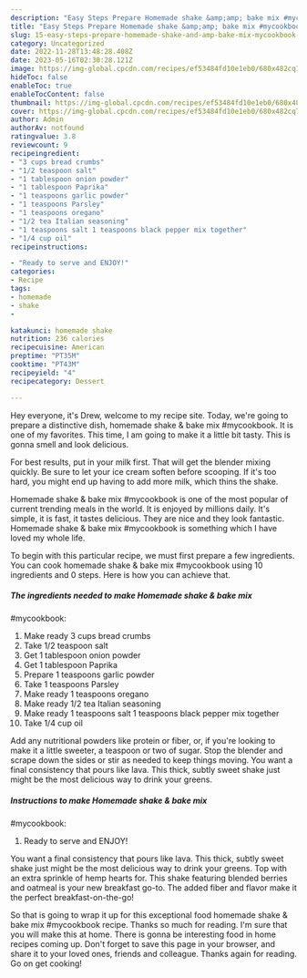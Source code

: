 ```yaml
---
description: "Easy Steps Prepare Homemade shake &amp;amp; bake mix #mycookbook yang Very Delicious}"
title: "Easy Steps Prepare Homemade shake &amp;amp; bake mix #mycookbook yang Very Delicious}"
slug: 15-easy-steps-prepare-homemade-shake-and-amp-bake-mix-mycookbook-yang-very-delicious
category: Uncategorized
date: 2022-11-28T13:48:28.408Z
date: 2023-05-16T02:30:28.121Z
image: https://img-global.cpcdn.com/recipes/ef53484fd10e1eb0/680x482cq70/homemade-shake-bake-mix-mycookbook-recipe-main-photo.jpg
hideToc: false
enableToc: true
enableTocContent: false
thumbnail: https://img-global.cpcdn.com/recipes/ef53484fd10e1eb0/680x482cq70/homemade-shake-bake-mix-mycookbook-recipe-main-photo.jpg
cover: https://img-global.cpcdn.com/recipes/ef53484fd10e1eb0/680x482cq70/homemade-shake-bake-mix-mycookbook-recipe-main-photo.jpg
author: Admin
authorAv: notfound
ratingvalue: 3.8
reviewcount: 9
recipeingredient:
- "3 cups bread crumbs"
- "1/2 teaspoon salt"
- "1 tablespoon onion powder"
- "1 tablespoon Paprika"
- "1 teaspoons garlic powder"
- "1 teaspoons Parsley"
- "1 teaspoons oregano"
- "1/2 tea Italian seasoning"
- "1 teaspoons salt 1 teaspoons black pepper mix together"
- "1/4 cup oil"
recipeinstructions:

- "Ready to serve and ENJOY!"
categories:
- Recipe
tags:
- homemade
- shake
- 

katakunci: homemade shake  
nutrition: 236 calories
recipecuisine: American
preptime: "PT35M"
cooktime: "PT43M"
recipeyield: "4"
recipecategory: Dessert

---
```



Hey everyone, it's Drew, welcome to my recipe site. Today, we're going to prepare a distinctive dish, homemade shake &amp; bake mix
#mycookbook. It is one of my favorites. This time, I am going to make it a little bit tasty. This is gonna smell and look delicious.

For best results, put in your milk first. That will get the blender mixing quickly. Be sure to let your ice cream soften before scooping. If it&#39;s too hard, you might end up having to add more milk, which thins the shake.

Homemade shake &amp; bake mix
#mycookbook is one of the most popular of current trending meals in the world. It is enjoyed by millions daily. It's simple, it is fast, it tastes delicious. They are nice and they look fantastic. Homemade shake &amp; bake mix
#mycookbook is something which I have loved my whole life.


To begin with this particular recipe, we must first prepare a few ingredients. You can cook homemade shake &amp; bake mix
#mycookbook using 10 ingredients and 0 steps. Here is how you can achieve that.

<!--inarticleads1-->

##### The ingredients needed to make Homemade shake &amp; bake mix
#mycookbook:

1. Make ready 3 cups bread crumbs
1. Take 1/2 teaspoon salt
1. Get 1 tablespoon onion powder
1. Get 1 tablespoon Paprika
1. Prepare 1 teaspoons garlic powder
1. Take 1 teaspoons Parsley
1. Make ready 1 teaspoons oregano
1. Make ready 1/2 tea Italian seasoning
1. Make ready 1 teaspoons salt 1 teaspoons black pepper mix together
1. Take 1/4 cup oil


Add any nutritional powders like protein or fiber, or, if you&#39;re looking to make it a little sweeter, a teaspoon or two of sugar. Stop the blender and scrape down the sides or stir as needed to keep things moving. You want a final consistency that pours like lava. This thick, subtly sweet shake just might be the most delicious way to drink your greens. 

<!--inarticleads2-->

##### Instructions to make Homemade shake &amp; bake mix
#mycookbook:


1. Ready to serve and ENJOY!

You want a final consistency that pours like lava. This thick, subtly sweet shake just might be the most delicious way to drink your greens. Top with an extra sprinkle of hemp hearts for. This shake featuring blended berries and oatmeal is your new breakfast go-to. The added fiber and flavor make it the perfect breakfast-on-the-go! 

So that is going to wrap it up for this exceptional food homemade shake &amp; bake mix
#mycookbook recipe. Thanks so much for reading. I'm sure that you will make this at home. There is gonna be interesting food in home recipes coming up. Don't forget to save this page in your browser, and share it to your loved ones, friends and colleague. Thanks again for reading. Go on get cooking!

